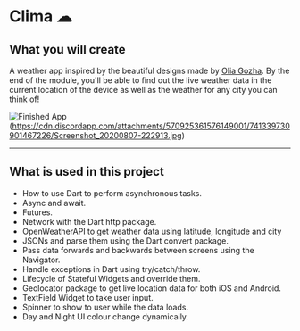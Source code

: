 # Clima ☁


## What you will create

A weather app inspired by the beautiful designs made by [Olia Gozha](https://dribbble.com/shots/4663154-). By the end of the module, you'll be able to find out the live weather data in the current location of the device as well as the weather for any city you can think of!

![Finished App](https://cdn.discordapp.com/attachments/570925361576149001/741309050678935632/20200807_202700.gif)
(https://cdn.discordapp.com/attachments/570925361576149001/741339730901467226/Screenshot_20200807-222913.jpg)

---

## What is used in this project

- How to use Dart to perform asynchronous tasks.
- Async and await.
- Futures.
- Network with the Dart http package.
- OpenWeatherAPI to get weather data using latitude, longitude and city
- JSONs and parse them using the Dart convert package.
- Pass data forwards and backwards between screens using the Navigator.
- Handle exceptions in Dart using try/catch/throw.
- Lifecycle of Stateful Widgets and override them.
- Geolocator package to get live location data for both iOS and Android.
- TextField Widget to take user input.
- Spinner to show to user while the data loads.
- Day and Night UI colour change dynamically.


